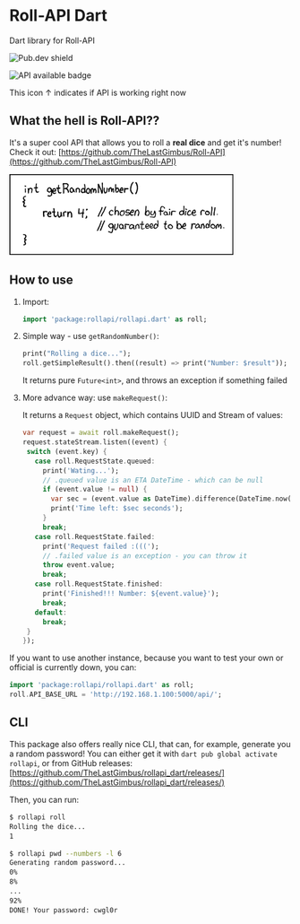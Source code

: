 # Roll-API Dart
Dart library for Roll-API

![Pub.dev shield](https://img.shields.io/pub/v/rollapi)


![API available badge](https://img.shields.io/website?down_color=red&label=API&up_color=green&url=https%3A%2F%2Froll.lastgimbus.com%2Fapi%2F)

This icon ↑ indicates if API is working right now

## What the hell is Roll-API??

It's a super cool API that allows you to roll a **real dice** and get it's number!
Check it out: [https://github.com/TheLastGimbus/Roll-API](https://github.com/TheLastGimbus/Roll-API)

![XKCD 221 - random number](images/xkcd_221_random_number.png)

## How to use
1. Import:

   ```dart
   import 'package:rollapi/rollapi.dart' as roll;
   ```
   
2. Simple way - use `getRandomNumber()`:

   ```dart
   print("Rolling a dice...");
   roll.getSimpleResult().then((result) => print("Number: $result"));
   ```
   
   It returns pure `Future<int>`, and throws an exception if something failed
   
3. More advance way: use `makeRequest()`:
   
   It returns a `Request` object, which contains UUID and Stream of values:

   ```dart
   var request = await roll.makeRequest();
   request.stateStream.listen((event) {
    switch (event.key) {
      case roll.RequestState.queued:
        print('Wating...');
        // .queued value is an ETA DateTime - which can be null
        if (event.value != null) {
          var sec = (event.value as DateTime).difference(DateTime.now());
          print('Time left: $sec seconds');
        }
        break;
      case roll.RequestState.failed:
        print('Request failed :(((');
        // .failed value is an exception - you can throw it
        throw event.value;
        break;
      case roll.RequestState.finished:
        print('Finished!!! Number: ${event.value}');
        break;
      default:
        break;
    }
   });
   ```

If you want to use another instance, because you want to test your own or official is currently down, you can:

```dart
import 'package:rollapi/rollapi.dart' as roll;
roll.API_BASE_URL = 'http://192.168.1.100:5000/api/'; 
```

## CLI

This package also offers really nice CLI, that can, for example, generate you a random password!
You can either get it with `dart pub global activate rollapi`, or from GitHub releases:
[https://github.com/TheLastGimbus/rollapi_dart/releases/](https://github.com/TheLastGimbus/rollapi_dart/releases/)

Then, you can run:

```bash
$ rollapi roll
Rolling the dice...
1
```

```bash
$ rollapi pwd --numbers -l 6
Generating random password...
0%
8%
...
92%
DONE! Your password: cwgl0r
```